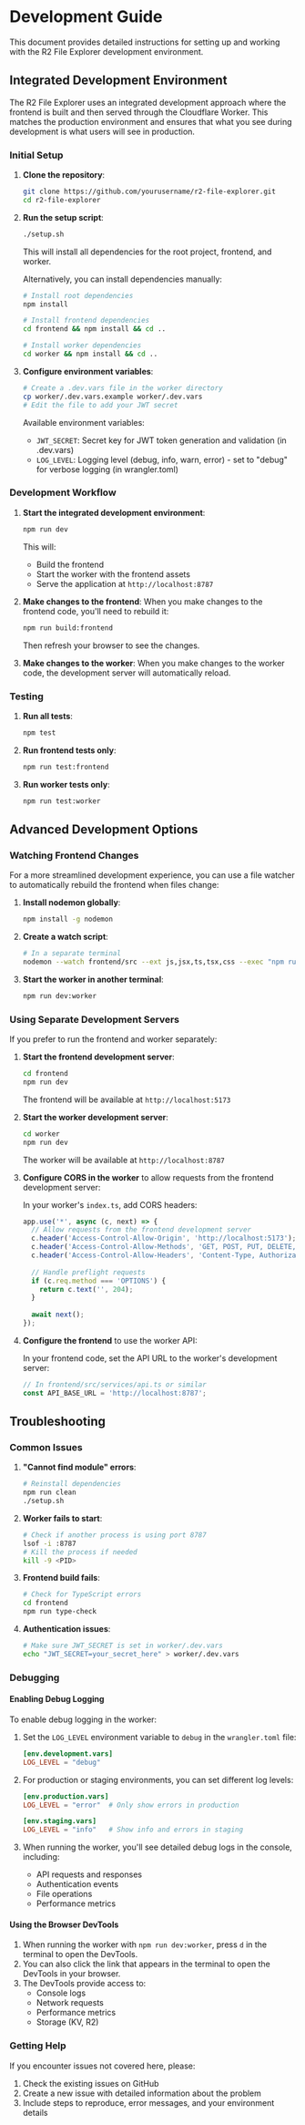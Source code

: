 # Development Guide

This document provides detailed instructions for setting up and working with the R2 File Explorer development environment.

## Integrated Development Environment

The R2 File Explorer uses an integrated development approach where the frontend is built and then served through the Cloudflare Worker. This matches the production environment and ensures that what you see during development is what users will see in production.

### Initial Setup

1. **Clone the repository**:
   ```bash
   git clone https://github.com/yourusername/r2-file-explorer.git
   cd r2-file-explorer
   ```

2. **Run the setup script**:
   ```bash
   ./setup.sh
   ```
   This will install all dependencies for the root project, frontend, and worker.

   Alternatively, you can install dependencies manually:
   ```bash
   # Install root dependencies
   npm install
   
   # Install frontend dependencies
   cd frontend && npm install && cd ..
   
   # Install worker dependencies
   cd worker && npm install && cd ..
   ```

3. **Configure environment variables**:
   ```bash
   # Create a .dev.vars file in the worker directory
   cp worker/.dev.vars.example worker/.dev.vars
   # Edit the file to add your JWT secret
   ```

   Available environment variables:
   - `JWT_SECRET`: Secret key for JWT token generation and validation (in .dev.vars)
   - `LOG_LEVEL`: Logging level (debug, info, warn, error) - set to "debug" for verbose logging (in wrangler.toml)

### Development Workflow

1. **Start the integrated development environment**:
   ```bash
   npm run dev
   ```
   This will:
   - Build the frontend
   - Start the worker with the frontend assets
   - Serve the application at `http://localhost:8787`

2. **Make changes to the frontend**:
   When you make changes to the frontend code, you'll need to rebuild it:
   ```bash
   npm run build:frontend
   ```
   Then refresh your browser to see the changes.

3. **Make changes to the worker**:
   When you make changes to the worker code, the development server will automatically reload.

### Testing

1. **Run all tests**:
   ```bash
   npm test
   ```

2. **Run frontend tests only**:
   ```bash
   npm run test:frontend
   ```

3. **Run worker tests only**:
   ```bash
   npm run test:worker
   ```

## Advanced Development Options

### Watching Frontend Changes

For a more streamlined development experience, you can use a file watcher to automatically rebuild the frontend when files change:

1. **Install nodemon globally**:
   ```bash
   npm install -g nodemon
   ```

2. **Create a watch script**:
   ```bash
   # In a separate terminal
   nodemon --watch frontend/src --ext js,jsx,ts,tsx,css --exec "npm run build:frontend"
   ```

3. **Start the worker in another terminal**:
   ```bash
   npm run dev:worker
   ```

### Using Separate Development Servers

If you prefer to run the frontend and worker separately:

1. **Start the frontend development server**:
   ```bash
   cd frontend
   npm run dev
   ```
   The frontend will be available at `http://localhost:5173`

2. **Start the worker development server**:
   ```bash
   cd worker
   npm run dev
   ```
   The worker will be available at `http://localhost:8787`

3. **Configure CORS in the worker** to allow requests from the frontend development server:
   
   In your worker's `index.ts`, add CORS headers:
   ```typescript
   app.use('*', async (c, next) => {
     // Allow requests from the frontend development server
     c.header('Access-Control-Allow-Origin', 'http://localhost:5173');
     c.header('Access-Control-Allow-Methods', 'GET, POST, PUT, DELETE, OPTIONS');
     c.header('Access-Control-Allow-Headers', 'Content-Type, Authorization');
     
     // Handle preflight requests
     if (c.req.method === 'OPTIONS') {
       return c.text('', 204);
     }
     
     await next();
   });
   ```

4. **Configure the frontend** to use the worker API:
   
   In your frontend code, set the API URL to the worker's development server:
   ```typescript
   // In frontend/src/services/api.ts or similar
   const API_BASE_URL = 'http://localhost:8787';
   ```

## Troubleshooting

### Common Issues

1. **"Cannot find module" errors**:
   ```bash
   # Reinstall dependencies
   npm run clean
   ./setup.sh
   ```

2. **Worker fails to start**:
   ```bash
   # Check if another process is using port 8787
   lsof -i :8787
   # Kill the process if needed
   kill -9 <PID>
   ```

3. **Frontend build fails**:
   ```bash
   # Check for TypeScript errors
   cd frontend
   npm run type-check
   ```

4. **Authentication issues**:
   ```bash
   # Make sure JWT_SECRET is set in worker/.dev.vars
   echo "JWT_SECRET=your_secret_here" > worker/.dev.vars
   ```

### Debugging

#### Enabling Debug Logging

To enable debug logging in the worker:

1. Set the `LOG_LEVEL` environment variable to `debug` in the `wrangler.toml` file:
   ```toml
   [env.development.vars]
   LOG_LEVEL = "debug"
   ```

2. For production or staging environments, you can set different log levels:
   ```toml
   [env.production.vars]
   LOG_LEVEL = "error"  # Only show errors in production
   
   [env.staging.vars]
   LOG_LEVEL = "info"   # Show info and errors in staging
   ```

3. When running the worker, you'll see detailed debug logs in the console, including:
   - API requests and responses
   - Authentication events
   - File operations
   - Performance metrics

#### Using the Browser DevTools

1. When running the worker with `npm run dev:worker`, press `d` in the terminal to open the DevTools.
2. You can also click the link that appears in the terminal to open the DevTools in your browser.
3. The DevTools provide access to:
   - Console logs
   - Network requests
   - Performance metrics
   - Storage (KV, R2)

### Getting Help

If you encounter issues not covered here, please:
1. Check the existing issues on GitHub
2. Create a new issue with detailed information about the problem
3. Include steps to reproduce, error messages, and your environment details